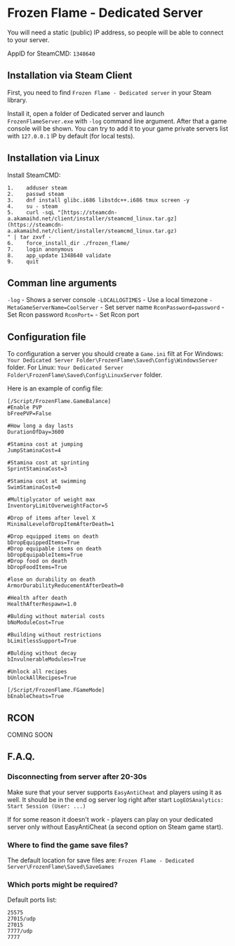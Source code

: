 # Frozen Flame - Dedicated Server

You will need a static (public) IP address, so people will be able to connect to your server.

AppID for SteamCMD: `1348640`

##  Installation via Steam Client
First, you need to find `Frozen Flame - Dedicated server` in your Steam library. 

Install it, open a folder of Dedicated server and launch `FrozenFlameServer.exe` with `-log` command line argument. 
After that a game console will be shown. You can try to add it to your game private servers list with `127.0.0.1` IP by default (for local tests).

## Installation via Linux
Install SteamCMD:
```
1.    adduser steam
2.    passwd steam
3.    dnf install glibc.i686 libstdc++.i686 tmux screen -y
4.    su - steam
5.    curl -sqL "[https://steamcdn-a.akamaihd.net/client/installer/steamcmd_linux.tar.gz](https://steamcdn-a.akamaihd.net/client/installer/steamcmd_linux.tar.gz)
" | tar zxvf -
6.    force_install_dir ./frozen_flame/
7.    login anonymous
8.    app_update 1348640 validate
9.    quit
```

## Comman line arguments

`-log` - Shows a server console
`-LOCALLOGTIMES` - Use a local timezone 
`-MetaGameServerName=CoolServer` - Set server name
`RconPassword=password` - Set Rcon password
`RconPort=` - Set Rcon port

## Configuration file
To configuration a server you should create a `Game.ini` filt at
For Windows: `Your Dedicated Server Folder\FrozenFlame\Saved\Config\WindowsServer` folder.
For Linux: `Your Dedicated Server Folder\FrozenFlame\Saved\Config\LinuxServer` folder.

Here is an example of config file:

```
[/Script/FrozenFlame.GameBalance]
#Enable PVP
bFreePVP=False

#How long a day lasts
DurationOfDay=3600

#Stamina cost at jumping
JumpStaminaCost=4

#Stamina cost at sprinting
SprintStaminaCost=3

#Stamina cost at swimming
SwimStaminaCost=0

#Multiplycator of weight max
InventoryLimitOverweightFactor=5

#Drop of items after level X
MinimalLevelofDropItemAfterDeath=1

#Drop equipped items on death
bDropEquippedItems=True
#Drop equipable items on death
bDropEquipableItems=True
#Drop food on death
bDropFoodItems=True

#lose on durability on death
ArmorDurabilityReducementAfterDeath=0

#Health after death
HealthAfterRespawn=1.0

#Bulding without material costs
bNoModuleCost=True

#Building without restrictions
bLimitlessSupport=True

#Bulding without decay
bInvulnerableModules=True

#Unlock all recipes
bUnlockAllRecipes=True

[/Script/FrozenFlame.FGameMode]
bEnableCheats=True
```

## RCON

COMING SOON

## F.A.Q.

### Disconnecting from server after 20-30s
Make sure that your server supports `EasyAntiCheat` and players using it as well.
It should be in the end og server log right after start `LogEOSAnalytics: Start Session (User: ...)`

If for some reason it doesn't work - players can play on your dedicated server only without EasyAntiCheat (a second option on Steam game start).

### Where to find the game save files?
The default location for save files are:
`Frozen Flame - Dedicated Server\FrozenFlame\Saved\SaveGames`

### Which ports might be required?
Default ports list:
```
25575
27015/udp
27015
7777/udp
7777
```
